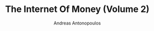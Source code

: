---
layout: books
title: The Internet Of Money (Volume 2)
subtitle: 
essential: 
categories: ['non-technical']
author: ['Andreas Antonopoulos']
excerpt: When I dove down the rabbit hole of Bitcoin in late 2013, Andreas’ YouTube talks and podcasts pulled me further in, and this book is a compilation of these entertaining and informative talks. The source videos are well worth watching, and this book is a good complement to them.
external_url: https://theinternetofmoney.info/
---